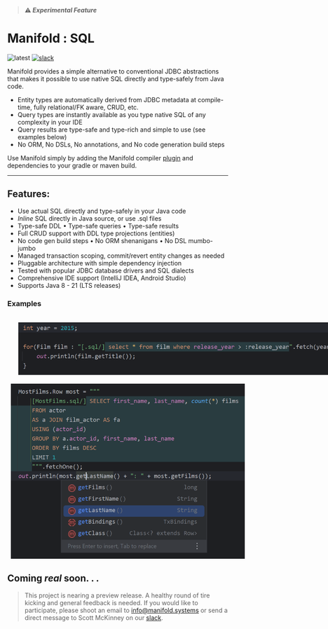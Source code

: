 >**⚠ _Experimental Feature_**

# Manifold : SQL

![latest](https://img.shields.io/badge/latest-v2023.1.29-darkgreen.svg)
[![slack](https://img.shields.io/badge/slack-manifold-blue.svg?logo=slack)](https://join.slack.com/t/manifold-group/shared_invite/zt-e0bq8xtu-93ASQa~a8qe0KDhOoD6Bgg)

Manifold provides a simple alternative to conventional JDBC abstractions that makes it possible to use native SQL
directly and type-safely from Java code.

- Entity types are automatically derived from JDBC metadata at compile-time, fully relational/FK aware, CRUD, etc.
- Query types are instantly available as you type native SQL of any complexity in your IDE
- Query results are type-safe and type-rich and simple to use (see examples below)
- No ORM, No DSLs, No annotations, and No code generation build steps

Use Manifold simply by adding the Manifold compiler [plugin](https://github.com/manifold-systems/manifold) and dependencies
to your gradle or maven build.

---

## Features:
- Use actual SQL directly and type-safely in your Java code<br>
- _Inline_ SQL directly in Java source, or use .sql files<br>
- Type-safe DDL &bull; Type-safe queries &bull; Type-safe results<br>
- Full CRUD support with DDL type projections (entities)<br>
- No code gen build steps &bull; No ORM shenanigans &bull; No DSL mumbo-jumbo<br>
- Managed transaction scoping, commit/revert entity changes as needed<br>
- Pluggable architecture with simple dependency injection<br>
- Tested with popular JDBC database drivers and SQL dialects<br>
- Comprehensive IDE support (IntelliJ IDEA, Android Studio)
- Supports Java 8 - 21 (LTS releases)

### Examples

<br>
<img src="../../docs/images/img_3.png" style="width: 800px; height: 120px; min-width:800px; object-fit: contain;">
<br>
<br>
<img src="../../docs/images/img.png" style="width: 550px; height: 400px; min-width:550px; object-fit: contain;">
<br>

## Coming _**real**_ soon. . .
                                   
> This project is nearing a preview release. A healthy round of tire kicking and general feedback is needed. If you
> would like to participate, please shoot an email to [info@manifold.systems](mailto:info@manifold.systems) or send a
> direct message to Scott McKinney on our [slack](https://join.slack.com/t/manifold-group/shared_invite/zt-e0bq8xtu-93ASQa~a8qe0KDhOoD6Bgg). 


